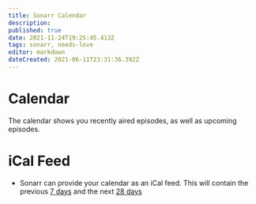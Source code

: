 ```yaml
---
title: Sonarr Calendar
description: 
published: true
date: 2021-11-24T19:25:45.413Z
tags: sonarr, needs-love
editor: markdown
dateCreated: 2021-06-11T23:31:36.392Z
---
```


# Calendar

The calendar shows you recently aired episodes, as well as upcoming episodes.

# iCal Feed

- Sonarr can provide your calendar as an iCal feed. This will contain the previous [7 days](https://github.com/Sonarr/Sonarr/blob/22f044844c33187450dcc2d6b329ad3e1d241e74/src/NzbDrone.Api/Calendar/CalendarFeedModule.cs#L35) and the next [28 days](https://github.com/Sonarr/Sonarr/blob/22f044844c33187450dcc2d6b329ad3e1d241e74/src/NzbDrone.Api/Calendar/CalendarFeedModule.cs#L36)

